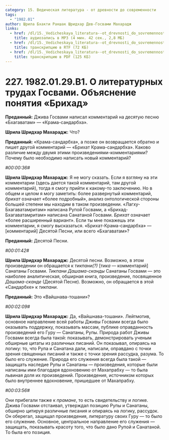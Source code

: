 ```yaml
---
category: 15. Ведическая литература - от древности до современности
tags:
  - "1982.01"
author: Шрила Бхакти Ракшак Шридхар Дев-Госвами Махарадж
links:
  - href: /dl/15._Vedicheskaya_literatura--ot_drevnosti_do_sovremennosti/227_1982.01.29.B1_SridharMj_O_literaturnyh_trudah_Gosvami_Objasnenie_ponjatija_Brihad.mp3
    title: аудиозапись в MP3 (4 мин. 42 сек., 2,8 МБ)
  - href: /dl/15._Vedicheskaya_literatura--ot_drevnosti_do_sovremennosti/227_1982.01.29.B1_SridharMj_O_literaturnyh_trudah_Gosvami_Objasnenie_ponjatija_Brihad.rtf
    title: транскрипцию в RTF (72 КБ)
  - href: /dl/15._Vedicheskaya_literatura--ot_drevnosti_do_sovremennosti/227_1982.01.29.B1_SridharMj_O_literaturnyh_trudah_Gosvami_Objasnenie_ponjatija_Brihad.pdf
    title: транскрипцию в PDF (125 КБ)
---
```


# 227. 1982.01.29.B1. О литературных трудах Госвами. Объяснение понятия «Брихад»

**Преданный:** Джива Госвами написал комментарий на десятую песню «Бхагаватам» — «Крама-сандарбха».

**Шрила Шридхар Махарадж:** Что?

**Преданный:** «Крама-сандарбха», а позже он возвращается обратно и пишет другой комментарий — «Брихат Крама-сандарбха». Каково различие между двумя этими произведениями-комментариями? Почему было необходимо написать новый комментарий?

*#00:00:36#*

**Шрила Шридхар Махарадж:** Я не могу сказать. Если я взгляну на эти комментарии (здесь дается такой комментарий, там другой комментарий), тогда я смогу прийти к какому-то заключению. Но в общем и целом я могу заметить: более развернутый комментарий, *брихат* означает «более подробный», анализ онтологической стороны большей степени мы находим в таком произведении. «Лагху-Бхагаватамритам» написана Рупой Госвами, а «Брихад-Бхагаватамритам» написана Санатаной Госвами. *Брихат* означает «более расширенный вариант». Если ты мне покажешь эти комментарии, я смогу высказаться. «Брихат-Крама-сандарбха» — [комментарий] Десятой Песни, или всего «Бхагаватам»?

**Преданный:** Десятой Песни.

*#00:01:42#*

**Шрила Шридхар Махарадж:** Десятой песни. Возможно, в этом произведении он обращается к *тикпани(?)* [*тика* — комментарий] Санатаны Госвами. *Тикпани* *Дашама-сканды* Санатаны Госвами — это наиболее аналитическая, обширная книга, произведение, посвященное *Дашама-сканде* (Десятой Песне). Возможно, он обращается в этой «Сандарбхе» к *тикпани*.

**Преданный:** Это «Вайшнава-тошани»?

*#00:02:09#*

**Шрила Шридхар Махарадж:** Да, «Вайшнава-тошани». Лейтмотив, основное направление всей работы Дживы Госвами всегда было оказывать поддержку, показывать массам, публике оправданность произведений его Гуру — Санатаны, Рупы. Природа работ Дживы Госвами всегда была такой: показывать, демонстрировать ученым обширные цитаты из различных писаний. Он показывал, опираясь на логику: то, что Рупа и Санатана дали, написали, оправдано с точки зрения священных писаний и также с точки зрения рассудка, разума. То было его служение. Природа его служения всегда была такой — защищать наследие Рупы и Санатаны — произведения, которые были написаны ими благодаря вдохновению от Махапрабху — то была львиная доля их произведений. Произведения, источником которых было внутреннее вдохновение, пришедшее от Махапрабху.

*#00:03:56#*

Они прибегали также к *прамане*, то есть свидетельству и логике. Джива Госвами отстаивал, утверждал позицию Рупы и Санатаны, обширно цитируя различные писания и опираясь на логику, рассудок. Он оберегал, защищал произведения, литературу своих Гуру — то было его служение. Основное, центральное направление его служения — защищать, показывать красоту того, что было дано Рупой и Санатаной. То была его позиция.

